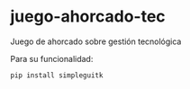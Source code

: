 # juego-ahorcado-tec
Juego de ahorcado sobre gestión tecnológica

Para su funcionalidad:

```
pip install simpleguitk
```
